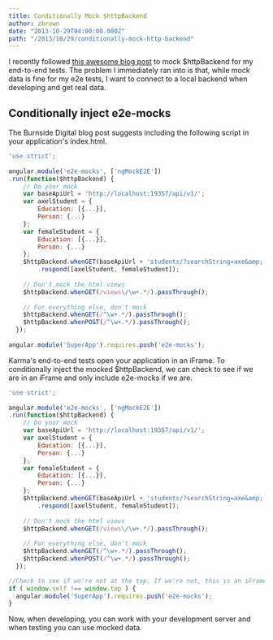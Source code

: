 ```yaml
---
title: Conditionally Mock $httpBackend
author: zbrown
date: "2013-10-29T04:00:00.000Z"
path: "/2013/10/29/conditionally-mock-http-backend"
---
```


I recently followed
[this awesome blog post](http://blogs.burnsidedigital.com/2013/09/and-httpbackend-mock-for-all-unit-e2e-testings/)
to mock $httpBackend for my end-to-end tests. The problem I immediately ran into
is that, while mock data is fine for my e2e tests, I want to connect to a local
backend when developing and get real data.

## Conditionally inject e2e-mocks

The Burnside Digital blog post suggests including the following script in your
application's index.html.

```javascript
'use strict';
 
angular.module('e2e-mocks', ['ngMockE2E'])
.run(function($httpBackend) {
    // Do your mock
    var baseApiUrl = 'http://localhost:19357/api/v1/';
    var axelStudent = {
        Education: [{...}],
        Person: {...}
    };
    var femaleStudent = {
        Education: [{...}],
        Person: {...}
    };
    $httpBackend.whenGET(baseApiUrl + 'students/?searchString=axe&amp;')
        .respond([axelStudent, femaleStudent]);
 
    // Don't mock the html views
    $httpBackend.whenGET(/views\/\w+.*/).passThrough();
 
    // For everything else, don't mock
    $httpBackend.whenGET(/^\w+.*/).passThrough();
    $httpBackend.whenPOST(/^\w+.*/).passThrough();
  });
 
angular.module('SuperApp').requires.push('e2e-mocks');
```

Karma's end-to-end tests open your application in an iFrame. To conditionally
inject the mocked $httpBackend, we can check to see if we are in an iFrame and
only include e2e-mocks if we are.

```javascript
'use strict';
 
angular.module('e2e-mocks', ['ngMockE2E'])
.run(function($httpBackend) {
    // Do your mock
    var baseApiUrl = 'http://localhost:19357/api/v1/';
    var axelStudent = {
        Education: [{...}],
        Person: {...}
    };
    var femaleStudent = {
        Education: [{...}],
        Person: {...}
    };
    $httpBackend.whenGET(baseApiUrl + 'students/?searchString=axe&amp;')
        .respond([axelStudent, femaleStudent]);
 
    // Don't mock the html views
    $httpBackend.whenGET(/views\/\w+.*/).passThrough();
 
    // For everything else, don't mock
    $httpBackend.whenGET(/^\w+.*/).passThrough();
    $httpBackend.whenPOST(/^\w+.*/).passThrough();
  });

//Check to see if we're not at the top. If we're not, this is an iFrame, go ahead and inject the mocks.  
if ( window.self !== window.top ) {
  angular.module('SuperApp').requires.push('e2e-mocks');
}
```

Now, when developing, you can work with your development server and when testing
you can use mocked data.

